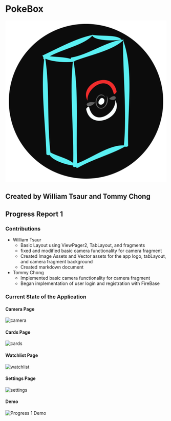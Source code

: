 # PokeBox
![PokeBox App Icon](https://github.com/WTsaur/PokeBox/blob/master/github-Assets/PokeBox-icon-app.png)
## Created by William Tsaur and Tommy Chong
## Progress Report 1
### Contributions
- William Tsaur
    - Basic Layout using ViewPager2, TabLayout, and fragments
    - fixed and modified basic camera functionality for camera fragment
    - Created Image Assets and Vector assets for the app logo, tabLayout, and camera fragment background
    - Created markdown document
- Tommy Chong
    - Implemented basic camera functionality for camera fragment
    - Began implementation of user login and registration with FireBase
### Current State of the Application
#### Camera Page
![camera](https://github.com/WTsaur/PokeBox/blob/master/github-Assets/pokebox-camera.jpg)
#### Cards Page
![cards](https://github.com/WTsaur/PokeBox/blob/master/github-Assets/pokebox-cards.jpg)
#### Watchlist Page
![watchlist](https://github.com/WTsaur/PokeBox/blob/master/github-Assets/pokebox-watchlist.jpg)
#### Settings Page
![settings](https://github.com/WTsaur/PokeBox/blob/master/github-Assets/pokebox-settings.jpg)
#### Demo
![Progress 1 Demo](https://github.com/WTsaur/PokeBox/blob/master/github-Assets/app_demo_progress1.gif)
